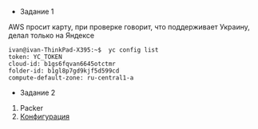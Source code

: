 - Задание 1

AWS просит карту, при проверке говорит, что поддерживает Украину, делал только на Яндексе

 ```text
ivan@ivan-ThinkPad-X395:~$  yc config list
token: YC_TOKEN
cloud-id: b1gs6fqvan6645otctmr
folder-id: b1gl8p7gd9kjf5d599cd
compute-default-zone: ru-central1-a
```

- Задание 2

1. Packer
2. [Конфигурация](https://github.com/northsilver/devOPS_tutorial/blob/master/Files/07-terraform-02-syntax.tf)